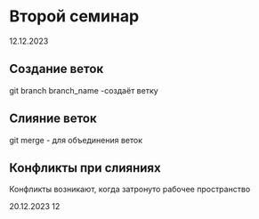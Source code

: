 # Второй семинар
12.12.2023
## Создание веток
git branch branch_name -создаёт ветку
## Слияние веток
git merge - для объединения веток
## Конфликты при слияниях
Конфликты возникают, когда затронуто рабочее пространство

20.12.2023
12
